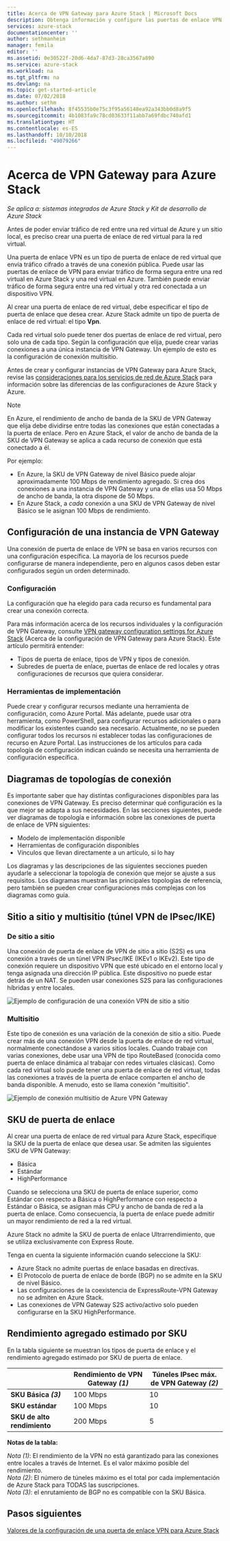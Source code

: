 ```yaml
---
title: Acerca de VPN Gateway para Azure Stack | Microsoft Docs
description: Obtenga información y configure las puertas de enlace VPN que se utilizan con Azure Stack.
services: azure-stack
documentationcenter: ''
author: sethmanheim
manager: femila
editor: ''
ms.assetid: 0e30522f-20d6-4da7-87d3-28ca3567a890
ms.service: azure-stack
ms.workload: na
ms.tgt_pltfrm: na
ms.devlang: na
ms.topic: get-started-article
ms.date: 07/02/2018
ms.author: sethm
ms.openlocfilehash: 8f45535b0e75c3f95a56148ea92a343bb0d8a9f5
ms.sourcegitcommit: 4b1083fa9c78cd03633f11abb7a69fdbc740afd1
ms.translationtype: HT
ms.contentlocale: es-ES
ms.lasthandoff: 10/10/2018
ms.locfileid: "49079266"
---
```

# <a name="about-vpn-gateway-for-azure-stack"></a>Acerca de VPN Gateway para Azure Stack

*Se aplica a: sistemas integrados de Azure Stack y Kit de desarrollo de Azure Stack*

Antes de poder enviar tráfico de red entre una red virtual de Azure y un sitio local, es preciso crear una puerta de enlace de red virtual para la red virtual.

Una puerta de enlace VPN es un tipo de puerta de enlace de red virtual que envía tráfico cifrado a través de una conexión pública. Puede usar las puertas de enlace de VPN para enviar tráfico de forma segura entre una red virtual en Azure Stack y una red virtual en Azure. También puede enviar tráfico de forma segura entre una red virtual y otra red conectada a un dispositivo VPN.

Al crear una puerta de enlace de red virtual, debe especificar el tipo de puerta de enlace que desea crear. Azure Stack admite un tipo de puerta de enlace de red virtual: el tipo **Vpn**.

Cada red virtual solo puede tener dos puertas de enlace de red virtual, pero solo una de cada tipo. Según la configuración que elija, puede crear varias conexiones a una única instancia de VPN Gateway. Un ejemplo de esto es la configuración de conexión multisitio.

Antes de crear y configurar instancias de VPN Gateway para Azure Stack, revise las [consideraciones para los servicios de red de Azure Stack](/articles/azure-stack/user/azure-stack-network-differences.md) para información sobre las diferencias de las configuraciones de Azure Stack y Azure.

>[!NOTE]
>En Azure, el rendimiento de ancho de banda de la SKU de VPN Gateway que elija debe dividirse entre todas las conexiones que están conectadas a la puerta de enlace. Pero en Azure Stack, el valor de ancho de banda de la SKU de VPN Gateway se aplica a cada recurso de conexión que está conectado a él.
>
> Por ejemplo:
> * En Azure, la SKU de VPN Gateway de nivel Básico puede alojar aproximadamente 100 Mbps de rendimiento agregado. Si crea dos conexiones a una instancia de VPN Gateway y una de ellas usa 50 Mbps de ancho de banda, la otra dispone de 50 Mbps.
> * En Azure Stack, a *cada* conexión a una SKU de VPN Gateway de nivel Básico se le asignan 100 Mbps de rendimiento.

## <a name="configuring-a-vpn-gateway"></a>Configuración de una instancia de VPN Gateway

Una conexión de puerta de enlace de VPN se basa en varios recursos con una configuración específica. La mayoría de los recursos puede configurarse de manera independiente, pero en algunos casos deben estar configurados según un orden determinado.

### <a name="settings"></a>Configuración

La configuración que ha elegido para cada recurso es fundamental para crear una conexión correcta.

Para más información acerca de los recursos individuales y la configuración de VPN Gateway, consulte [VPN gateway configuration settings for Azure Stack](azure-stack-vpn-gateway-settings.md) (Acerca de la configuración de VPN Gateway para Azure Stack). Este artículo permitirá entender:

* Tipos de puerta de enlace, tipos de VPN y tipos de conexión.
* Subredes de puerta de enlace, puertas de enlace de red locales y otras configuraciones de recursos que quiera considerar.

### <a name="deployment-tools"></a>Herramientas de implementación

Puede crear y configurar recursos mediante una herramienta de configuración, como Azure Portal. Más adelante, puede usar otra herramienta, como PowerShell, para configurar recursos adicionales o para modificar los existentes cuando sea necesario. Actualmente, no se pueden configurar todos los recursos ni establecer todas las configuraciones de recurso en Azure Portal. Las instrucciones de los artículos para cada topología de configuración indican cuándo se necesita una herramienta de configuración específica.

## <a name="connection-topology-diagrams"></a>Diagramas de topologías de conexión

Es importante saber que hay distintas configuraciones disponibles para las conexiones de VPN Gateway. Es preciso determinar qué configuración es la que mejor se adapta a sus necesidades. En las secciones siguientes, puede ver diagramas de topología e información sobre las conexiones de puerta de enlace de VPN siguientes:

* Modelo de implementación disponible
* Herramientas de configuración disponibles
* Vínculos que llevan directamente a un artículo, si lo hay

Los diagramas y las descripciones de las siguientes secciones pueden ayudarle a seleccionar la topología de conexión que mejor se ajuste a sus requisitos. Los diagramas muestran las principales topologías de referencia, pero también se pueden crear configuraciones más complejas con los diagramas como guía.

## <a name="site-to-site-and-multi-site-ipsecike-vpn-tunnel"></a>Sitio a sitio y multisitio (túnel VPN de IPsec/IKE)

### <a name="site-to-site"></a>De sitio a sitio

Una conexión de puerta de enlace de VPN de sitio a sitio (S2S) es una conexión a través de un túnel VPN IPsec/IKE (IKEv1 o IKEv2). Este tipo de conexión requiere un dispositivo VPN que esté ubicado en el entorno local y tenga asignada una dirección IP pública. Este dispositivo no puede estar detrás de un NAT. Se pueden usar conexiones S2S para las configuraciones híbridas y entre locales.

![Ejemplo de configuración de una conexión VPN de sitio a sitio](media/azure-stack-vpn-gateway-about-vpn-gateways/vpngateway-site-to-site-connection-diagram.png)

### <a name="multi-site"></a>Multisitio

Este tipo de conexión es una variación de la conexión de sitio a sitio. Puede crear más de una conexión VPN desde la puerta de enlace de red virtual, normalmente conectándose a varios sitios locales. Cuando trabaje con varias conexiones, debe usar una VPN de tipo RouteBased (conocida como puerta de enlace dinámica al trabajar con redes virtuales clásicas). Como cada red virtual solo puede tener una puerta de enlace de red virtual, todas las conexiones a través de la puerta de enlace comparten el ancho de banda disponible. A menudo, esto se llama conexión "multisitio".

![Ejemplo de conexión multisitio de Azure VPN Gateway](media/azure-stack-vpn-gateway-about-vpn-gateways/vpngateway-multisite-connection-diagram.png)

## <a name="gateway-skus"></a>SKU de puerta de enlace

Al crear una puerta de enlace de red virtual para Azure Stack, especifique la SKU de la puerta de enlace que desea usar. Se admiten las siguientes SKU de VPN Gateway:

* Básica
* Estándar
* HighPerformance

Cuando se selecciona una SKU de puerta de enlace superior, como Estándar con respecto a Básica o HighPerformance con respecto a Estándar o Básica, se asignan más CPU y ancho de banda de red a la puerta de enlace. Como consecuencia, la puerta de enlace puede admitir un mayor rendimiento de red a la red virtual.

Azure Stack no admite la SKU de puerta de enlace Ultrarrendimiento, que se utiliza exclusivamente con Express Route.

Tenga en cuenta la siguiente información cuando seleccione la SKU:

* Azure Stack no admite puertas de enlace basadas en directivas.
* El Protocolo de puerta de enlace de borde (BGP) no se admite en la SKU de nivel Básico.
* Las configuraciones de la coexistencia de ExpressRoute-VPN Gateway no se admiten en Azure Stack.
* Las conexiones de VPN Gateway S2S activo/activo solo pueden configurarse en la SKU HighPerformance.

## <a name="estimated-aggregate-throughput-by-sku"></a>Rendimiento agregado estimado por SKU

En la tabla siguiente se muestran los tipos de puerta de enlace y el rendimiento agregado estimado por SKU de puerta de enlace.

|   | Rendimiento de VPN Gateway *(1)* | Túneles IPsec máx. de VPN Gateway *(2)* |
|-------|-------|-------|
|**SKU Básica** ***(3)***    | 100 Mbps  | 10    |
|**SKU estándar**       | 100 Mbps  | 10    |
|**SKU de alto rendimiento** | 200 Mbps    | 5 |

**Notas de la tabla:**

*Nota (1)*: El rendimiento de la VPN no está garantizado para las conexiones entre locales a través de Internet. Es el valor máximo posible del rendimiento.  
*Nota (2)*: El número de túneles máximo es el total por cada implementación de Azure Stack para TODAS las suscripciones.  
*Nota (3)*: el enrutamiento de BGP no es compatible con la SKU Básica.

## <a name="next-steps"></a>Pasos siguientes

[Valores de la configuración de una puerta de enlace VPN para Azure Stack](azure-stack-vpn-gateway-settings.md)
